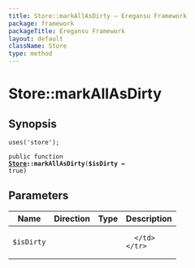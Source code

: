 ```yaml
---
title: Store::markAllAsDirty — Eregansu Framework
package: framework
packageTitle: Eregansu Framework
layout: default
className: Store
type: method
---
```


# Store::markAllAsDirty

## Synopsis

<code>uses('store');</code>

<code>public function <b><a href="Store">Store</a>::markAllAsDirty</b>(<b>$isDirty</b> = true)</code>

## Parameters

<table>
  <thead>
    <tr>
      <th>Name</th>
      <th>Direction</th>
      <th>Type</th>
      <th>Description</th>
    </tr>
  </thead>
  <tbody>
    <tr>
      <td><code>$isDirty</code>
      <td><i></i></td>
      <td></td>
      <td>

      </td>
    </tr>
  </tbody>
</table>

